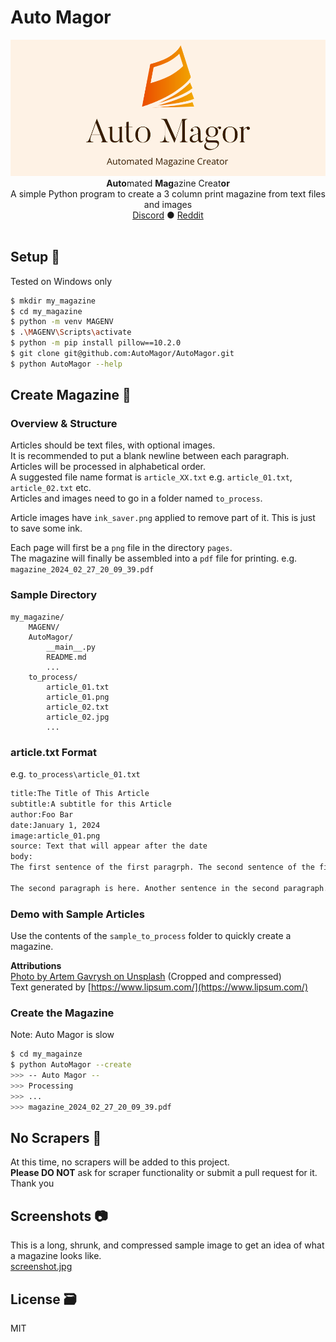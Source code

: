 # Auto Magor
<div align="center">
<img src="./cover.png" alt="Auto Magor Logo">
<strong>Auto</strong>mated <strong>Mag</strong>azine Creat<strong>or</strong><br/>
A simple Python program to create a 3 column print magazine from text files and images<br/>
<a href="https://discord.gg/dt9s4DJ3">Discord</a> ● <a href="https://www.reddit.com/r/AutoMagor/">Reddit</a>

</div>
<br/>

## Setup 💽

Tested on Windows only

```bash
$ mkdir my_magazine
$ cd my_magazine
$ python -m venv MAGENV
$ .\MAGENV\Scripts\activate
$ python -m pip install pillow==10.2.0
$ git clone git@github.com:AutoMagor/AutoMagor.git
$ python AutoMagor --help
```

## Create Magazine 📖

### Overview & Structure

Articles should be text files, with optional images.  
It is recommended to put a blank newline between each paragraph.  
Articles will be processed in alphabetical order.  
A suggested file name format is `article_XX.txt` e.g. `article_01.txt`, `article_02.txt` etc.  
Articles and images need to go in a folder named `to_process`.

Article images have `ink_saver.png` applied to remove part of it. This is just to save some ink.

Each page will first be a `png` file in the directory `pages`.  
The magazine will finally be assembled into a `pdf` file for printing. e.g. `magazine_2024_02_27_20_09_39.pdf`

### Sample Directory

```
my_magazine/
    MAGENV/
    AutoMagor/
        __main__.py
        README.md
        ...
    to_process/
        article_01.txt
        article_01.png
        article_02.txt
        article_02.jpg
        ...
```

### article.txt Format

e.g. `to_process\article_01.txt`
```txt
title:The Title of This Article
subtitle:A subtitle for this Article
author:Foo Bar
date:January 1, 2024
image:article_01.png
source: Text that will appear after the date
body:
The first sentence of the first paragrph. The second sentence of the first paragraph.

The second paragraph is here. Another sentence in the second paragraph.
```

### Demo with Sample Articles

Use the contents of the `sample_to_process` folder to quickly create a magazine.

**Attributions**  
[Photo by Artem Gavrysh on Unsplash](https://unsplash.com/photos/black-trike-parked-near-soter-F6-U5fGAOik?utm_content=creditShareLink&utm_medium=referral&utm_source=unsplash) (Cropped and compressed)  
Text generated by [https://www.lipsum.com/](https://www.lipsum.com/)

### Create the Magazine

Note: Auto Magor is slow
```bash
$ cd my_magainze
$ python AutoMagor --create
>>> -- Auto Magor --
>>> Processing
>>> ...
>>> magazine_2024_02_27_20_09_39.pdf
```

## No Scrapers 🛑

At this time, no scrapers will be added to this project.  
**Please DO NOT** ask for scraper functionality or submit a pull request for it.  
Thank you

## Screenshots 📷

This is a long, shrunk, and compressed sample image to get an idea of what a magazine looks like.  
[screenshot.jpg](./screenshot.jpg)

## License 🗃️

MIT
